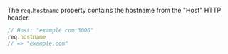 The `req.hostname` property contains the hostname from the  "Host" HTTP header.

```js
// Host: "example.com:3000"
req.hostname
// => "example.com"
```
